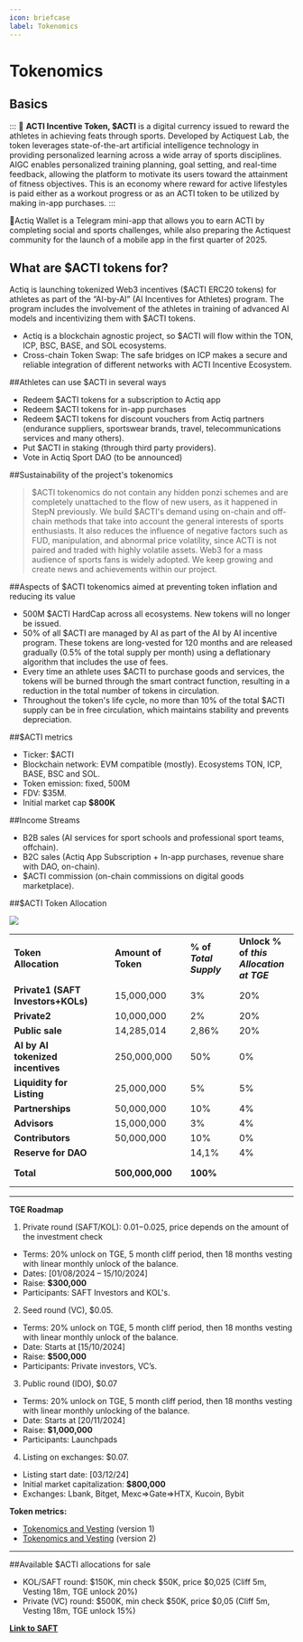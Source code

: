```yaml
---
icon: briefcase
label: Tokenomics
---
```

# Tokenomics

## Basics

:::
💫 **ACTI Incentive Token, $ACTI** is a digital currency issued to reward the athletes in achieving feats through sports. Developed by Actiquest Lab, the token leverages state-of-the-art artificial intelligence technology in providing personalized learning across a wide array of sports disciplines. AIGC enables personalized training planning, goal setting, and real-time feedback, allowing the platform to motivate its users toward the attainment of fitness objectives. This is an economy where reward for active lifestyles is paid either as a workout progress or as an ACTI token to be utilized by making in-app purchases.
:::

💎Actiq Wallet is a Telegram mini-app that allows you to earn ACTI by completing social and sports challenges, while also preparing the Actiquest community for the launch of a mobile app in the first quarter of 2025.


## What are $ACTI tokens for? 

Actiq is launching tokenized Web3 incentives ($ACTI ERC20 tokens) for athletes as part of the “AI-​by-AI” (AI Incentives for Athletes) program. The program includes the involvement of the athletes in training of advanced AI models and incentivizing them with $ACTI tokens. 

- Actiq is a blockchain agnostic project, so $ACTI will flow within the TON, ICP, BSC, BASE, and SOL ecosystems. 
- Cross-chain Token Swap: The safe bridges on ICP makes a secure and reliable integration of different networks with ACTI Incentive Ecosystem.

##Athletes can use $ACTI in several ways

- Redeem $ACTI tokens for a subscription to Actiq app
- Redeem $ACTI tokens for in-app purchases
- Redeem $ACTI tokens for discount vouchers from Actiq partners (endurance suppliers, sportswear brands, travel, telecommunications services and many others).
- Put $ACTI in staking (through third party providers).
- Vote in Actiq Sport DAO (to be announced)

##Sustainability of the project's tokenomics

> $ACTI tokenomics do not contain any hidden ponzi schemes and are
> completely unattached to the flow of new users, as it happened in
> StepN previously. We build $ACTI's demand using on-chain and off-chain
> methods that take into account the general interests of sports
> enthusiasts. It also reduces the influence of negative factors such as
> FUD, manipulation, and abnormal price volatility, since ACTI is not
> paired and traded with highly volatile assets. Web3 for a mass
> audience of sports fans is widely adopted. We keep growing and create
> news and achievements within our project.

##Aspects of $ACTI tokenomics aimed at preventing token inflation and reducing its value

- 500M $ACTI HardCap across all ecosystems. New tokens will no longer be issued.
- 50% of all $ACTI are managed by AI as part of the AI ​​by AI incentive program. These tokens are long-vested for 120 months and are released gradually (0.5% of the total supply per month) using a deflationary algorithm that includes the use of fees.
- Every time an athlete uses $ACTI to purchase goods and services, the tokens will be burned through the smart contract function, resulting in a reduction in the total number of tokens in circulation.
- Throughout the token's life cycle, no more than 10% of the total $ACTI supply can be in free circulation, which maintains stability and prevents depreciation.

##$ACTI metrics

- Ticker: $ACTI
- Blockchain network: EVM compatible (mostly). Ecosystems TON, ICP, BASE, BSC and SOL.
- Token emission: fixed, 500M 
- FDV: $35M.
- Initial market cap **$800K**

##Income Streams

- B2B sales (AI services for sport schools and professional sport teams, offchain). 
- B2C sales (Actiq App Subscription + In-app purchases, revenue share with DAO, on-chain). 
- $ACTI commission (on-chain commissions on digital goods marketplace).

##$ACTI Token Allocation

![](https://lh7-rt.googleusercontent.com/docsz/AD_4nXeDw-nyTxDrV_6BVoYbAm7EeDz1u2LNIFPUMPBGbRZd5Uq3dc-1wf1wJk-HWpDcd-cv40fCYm4pHNmk-8DK3TbfsuSzM798JEqFRCospSpPlH5JMyJOCR5TijGXohyRhFVZzL5S3aTTXaW299gU5Mu29Gdo?key=joJq3iOE8ODwr8SAkn3nUw)

|                                    |   |   |                         |   |                          |   |                                           |                                   |                                    |   |   |                                |   |   |
| ---------------------------------- | - | - | ----------------------- | - | ------------------------ | - | ----------------------------------------- | --------------------------------- | ---------------------------------- | - | - | ------------------------------ | - | - |
| **Token Allocation**               |   |   | **Amount** **of Token** |   |  **% of _Total Supply_** |   | **Unlock % of _this Allocation at TGE_**  | **Cliff Period** **_(in month)_** | **Vesting Period****_(in month)_** |   |   | **TGE %** **of Total Supply**  |   |   |
| **Private1 (SAFT Investors+KOLs)** |   |   | 15,000,000              |   | 3%                       |   | 20%                                       | 5                                 | 18                                 |   |   | 0.6%                           |   |   |
| **Private2**                       |   |   | 10,000,000              |   | 2%                       |   | 20%                                       | 5                                 | 18                                 |   |   | 0.4%                           |   |   |
| **Public sale**                    |   |   | 14,285,014              |   | 2,86%                    |   | 20%                                       | 5                                 | 18                                 |   |   | 0.57%                          |   |   |
| **AI by AI tokenized incentives**  |   |   | 250,000,000             |   | 50%                      |   | 0%                                        | 12                                | 120                                |   |   | 0                              |   |   |
| **Liquidity for Listing**          |   |   | 25,000,000              |   | 5%                       |   | 5%                                        | 0                                 | 20                                 |   |   | 0.25%                          |   |   |
| **Partnerships**                   |   |   | 50,000,000              |   | 10%                      |   | 4%                                        | 5                                 | 24                                 |   |   | 0.4%                           |   |   |
| **Advisors**                       |   |   | 15,000,000              |   | 3%                       |   | 4%                                        | 5                                 | 18                                 |   |   | 0.12%                          |   |   |
| **Contributors**                   |   |   | 50,000,000              |   | 10%                      |   | 0%                                        | 18                                | 24                                 |   |   | 0%                             |   |   |
| **Reserve for DAO**                |   |   |                         |   | 14,1%                    |   | 4%                                        | 5                                 | 24                                 |   |   | 0.6%                           |   |   |
| **Total**                          |   |   | **500,000,000**         |   | **100%**                 |   |                                           |                                   |                                    |   |   | **_Unlock % TGE:_****_2,91%_** |   |   |

***

**TGE Roadmap**

1. Private round (SAFT/KOL): $0.01-$0.025, price depends on the amount of the investment check
- Terms: 20% unlock on TGE, 5 month cliff period, then 18 months vesting with linear monthly unlock of the balance.
- Dates: [01/08/2024 – 15/10/2024]
- Raise: **$300,000**
- Participants: SAFT Investors and KOL's.

2. Seed round (VC), $0.05.
- Terms: 20% unlock on TGE, 5 month cliff period, then 18 months vesting with linear monthly unlock of the balance.
- Date: Starts at \[15/10/2024]
- Raise: **$500,000**
- Participants: Private investors, VC’s.

3. Public round (IDO), $0.07
- Terms: 20% unlock on TGE, 5 month cliff period, then 18 months vesting with linear monthly unlocking of the balance.
- Date: Starts at \[20/11/2024]
- Raise: **$1,000,000**
- Participants: Launchpads

4. Listing on exchanges: $0.07.

- Listing start date: \[03/12/24]
- Initial market capitalization: **$800,000**
- Exchanges: Lbank, Bitget, Mexc=>Gate=>HTX, Kucoin, Bybit

**Token metrics:**

- [Tokenomics and Vesting](https://t.ly/at-yI) (version 1)
- [Tokenomics and Vesting](https://docs.google.com/spreadsheets/d/1Xljr5EQ7VFtZzO6qBSAzmi_qbq2Ed03iH_Z6xW_xQaQ/) (version 2) 

***

##Available $ACTI allocations for sale

- KOL/SAFT round: $150K, min check $50K, price $0,025 (Cliff 5m, Vesting 18m, TGE unlock 20%)
- Private (VC) round: $500K, min check $50K, price $0,05 (Cliff 5m, Vesting 18m, TGE unlock 15%)

[**Link to SAFT**](https://docs.google.com/document/d/1DE6JaA7tzphjvPbdHjHOFraa63-rKg1QPaqLeLEyqgU/edit?tab=t.0)
